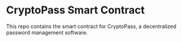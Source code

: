 # CryptoPass Smart Contract

This repo contains the smart contract for CryptoPass, a decentralized password management software.